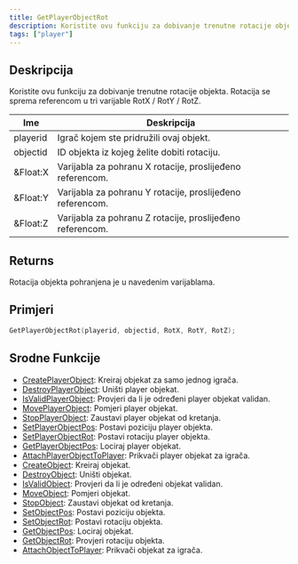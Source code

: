 ```yaml
---
title: GetPlayerObjectRot
description: Koristite ovu funkciju za dobivanje trenutne rotacije objekta.
tags: ["player"]
---
```


## Deskripcija

Koristite ovu funkciju za dobivanje trenutne rotacije objekta. Rotacija se sprema referencom u tri varijable RotX / RotY / RotZ.

| Ime      | Deskripcija                                               |
| -------- | --------------------------------------------------------- |
| playerid | Igrač kojem ste pridružili ovaj objekt.                   |
| objectid | ID objekta iz kojeg želite dobiti rotaciju.               |
| &Float:X | Varijabla za pohranu X rotacije, proslijeđeno referencom. |
| &Float:Y | Varijabla za pohranu Y rotacije, proslijeđeno referencom. |
| &Float:Z | Varijabla za pohranu Z rotacije, proslijeđeno referencom. |

## Returns

Rotacija objekta pohranjena je u navedenim varijablama.

## Primjeri

```c
GetPlayerObjectRot(playerid, objectid, RotX, RotY, RotZ);
```

## Srodne Funkcije

- [CreatePlayerObject](CreatePlayerObject): Kreiraj objekat za samo jednog igrača.
- [DestroyPlayerObject](DestroyPlayerObject): Uništi player objekat.
- [IsValidPlayerObject](IsValidPlayerObject): Provjeri da li je određeni player objekat validan.
- [MovePlayerObject](MovePlayerObject): Pomjeri player objekat.
- [StopPlayerObject](StopPlayerObject): Zaustavi player objekat od kretanja.
- [SetPlayerObjectPos](SetPlayerObjectPos): Postavi poziciju player objekta.
- [SetPlayerObjectRot](SetPlayerObjectRot): Postavi rotaciju player objekta.
- [GetPlayerObjectPos](GetPlayerObjectPos): Lociraj player objekat.
- [AttachPlayerObjectToPlayer](AttachPlayerObjectToPlayer): Prikvači player objekat za igrača.
- [CreateObject](CreateObject): Kreiraj objekat.
- [DestroyObject](DestroyObject): Uništi objekat.
- [IsValidObject](IsValidObject): Provjeri da li je određeni objekat validan.
- [MoveObject](MoveObject): Pomjeri objekat.
- [StopObject](StopObject): Zaustavi objekat od kretanja.
- [SetObjectPos](SetObjectPos): Postavi poziciju objekta.
- [SetObjectRot](SetObjectRot): Postavi rotaciju objekta.
- [GetObjectPos](GetObjectPos): Lociraj objekat.
- [GetObjectRot](GetObjectRot): Provjeri rotaciju objekta.
- [AttachObjectToPlayer](AttachObjectToPlayer): Prikvači objekat za igrača.
